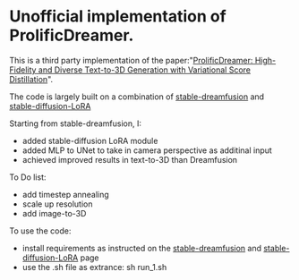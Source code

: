 # Unofficial implementation of ProlificDreamer. 

This is a third party implementation of the paper:"[ProlificDreamer: High-Fidelity and Diverse Text-to-3D
Generation with Variational Score Distillation](https://arxiv.org/abs/2305.16213)". 

The code is largely built on a combination of [stable-dreamfusion](https://github.com/ashawkey/stable-dreamfusion) and [stable-diffusion-LoRA](https://huggingface.co/docs/diffusers/v0.13.0/en/training/lora)

Starting from stable-dreamfusion, I:
- added stable-diffusion LoRA module
- added MLP to UNet to take in camera perspective as additinal input
- achieved improved results in text-to-3D than Dreamfusion

To Do list:
- add timestep annealing
- scale up resolution
- add image-to-3D

To use the code:
- install requirements as instructed on the [stable-dreamfusion](https://github.com/ashawkey/stable-dreamfusion) and [stable-diffusion-LoRA](https://huggingface.co/docs/diffusers/v0.13.0/en/training/lora) page
- use the .sh file as extrance: sh run_1.sh
